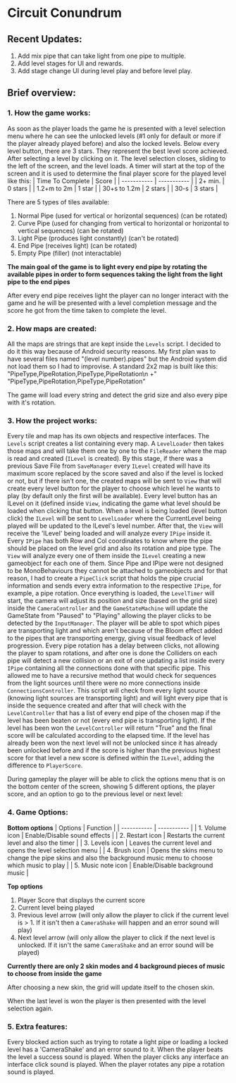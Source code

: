 # Circuit Conundrum

## Recent Updates:
1. Add mix pipe that can take light from one pipe to multiple.
2. Add level stages for UI and rewards.
3. Add stage change UI during level play and before level play.

## Brief overview:
### 1. How the game works:
As soon as the player loads the game he is presented with a level selection menu where he can see the unlocked levels (#1 only for default or more if the player already played before) and also the locked levels. Below every level button, there are 3 stars.
They represent the best level score achieved.
After selecting a level by clicking on it. The level selection closes, sliding to the left of the screen, and the level loads. A timer will start at the top of the screen and it is used to determine the final player score for the played level like this:
| Time To Complete      | Score |
| ----------- | ----------- |
| 2+ min.      | 0 stars       |
| 1.2+m to 2m   | 1 star        |
| 30+s to 1.2m   | 2 stars        |
| 30-s   | 3 stars        |

There are 5 types of tiles available:
1. Normal Pipe (used for vertical or horizontal sequences) (can be rotated)
2. Curve Pipe (used for changing from vertical to horizontal or horizontal to vertical sequences) (can be rotated)
3. Light Pipe (produces light constantly) (can't be rotated)
4. End Pipe (receives light) (can be rotated)
5. Empty Pipe (filler) (not interactable)

**The main goal of the game is to light every end pipe by rotating the available pipes in order to form sequences taking the light from the light pipe to the end pipes**

After every end pipe receives light the player can no longer interact with the game and he will be presented with a level completion message and the score he got from the time taken to complete the level.

### 2. How maps are created:
All the maps are strings that are kept inside the `Levels` script. I decided to do it this way because of Android security reasons. My first plan was to have several files named "(level number).pipes" but the Android system did not load them so I had to improvise.
A standard 2x2 map is built like this:
"PipeType,PipeRotation,PipeType,PipeRotation\n +"
"PipeType,PipeRotation,PipeType,PipeRotation"

The game will load every string and detect the grid size and also every pipe with it's rotation.

### 3. How the project works:
Every tile and map has its own objects and respective interfaces. The `Levels` script creates a list containing every map. A `LevelLoader` then takes those maps and will take them one by one to the `FileReader` where the map is read and created (`ILevel` is created). By this stage, if there was a previous Save File from `SaveManager` every `ILevel` created will have its maximum score replaced by the score saved and also if the level is locked or not, but if there isn't one, the created maps will be sent to `View` that will create every level button for the player to choose which level he wants to play (by default only the first will be available). Every level button has an ILevel on it (defined inside `View`, indicating the game what level should be loaded when clicking that button. When a level is being loaded (level button click) the `ILevel` will be sent to `LevelLoader` where the CurrentLevel being played will be updated to the ILevel's level number. After that, the `View` will receive the 'ILevel' being loaded and will analyze every `IPipe` inside it. Every `IPipe` has both Row and Col coordinates to know where the pipe should be placed on the level grid and also its rotation and pipe type. The `View` will analyze every one of them inside the `ILevel` creating a new gameobject for each one of them. Since Pipe and IPipe were not designed to be MonoBehaviours they cannot be attached to gameobjects and for that reason, I had to create a `PipeClick` script that holds the pipe crucial information and sends every extra information to the respective `IPipe`, for example, a pipe rotation. Once everything is loaded, the `LevelTimer` will start, the camera will adjust its position and size (based on the grid size) inside the `CameraController` and the `GameStateMachine` will update the GameState from "Paused" to "Playing" allowing the player clicks to be detected by the `InputManager`. The player will be able to spot which pipes are transporting light and which aren't because of the Bloom effect added to the pipes that are transporting energy, giving visual feedback of level progression. Every pipe rotation has a delay between clicks, not allowing the player to spam rotations, and after one is done the Colliders on each pipe will detect a new collision or an exit of one updating a list inside every `IPipe` containing all the connections done with that specific pipe. This allowed me to have a recursive method that would check for sequences from the light sources until there were no more connections inside `ConnectionsController`. This script will check from every light source (knowing light sources are transporting light) and will light every pipe that is inside the sequence created and after that will check with the `LevelController` that has a list of every end pipe of the chosen map if the level has been beaten or not (every end pipe is transporting light). If the level has been won the `LevelController` will return "True" and the final score will be calculated according to the elapsed time. If the level has already been won the next level will not be unlocked since it has already been unlocked before and if the score is higher than the previous highest score for that level a new score is defined within the `ILevel`, adding the difference to `PlayerScore`.

During gameplay the player will be able to click the options menu that is on the bottom center of the screen, showing 5 different options, the player score, and an option to go to the previous level or next level:
### 4. Game Options:
**Bottom options**
| Options      | Function |
| ----------- | ----------- |
| 1. Volume icon      | Enable/Disable sound effects       |
| 2. Restart icon   | Restarts the current level and also the timer        |
| 3. Levels icon   | Leaves the current level and opens the level selection menu        |
| 4. Brush icon   | Opens the skins menu to change the pipe skins and also the background music menu to choose which music to play        |
| 5. Music note icon   | Enable/Disable background music        |

**Top options**
1. Player Score that displays the current score
2. Current level being played
3. Previous level arrow (will only allow the player to click if the current level is > 1. If it isn't then a `CameraShake` will happen and an error sound will play)
4. Next level arrow (will only allow the player to click if the next level is unlocked. If it isn't the same `CameraShake` and an error sound will be played)

**Currently there are only 2 skin modes and 4 background pieces of music to choose from inside the game**

After choosing a new skin, the grid will update itself to the chosen skin.

When the last level is won the player is then presented with the level selection again.

### 5. Extra features:
Every blocked action such as trying to rotate a light pipe or loading a locked level has a 'CameraShake' and an error sound to it.
When the player beats the level a success sound is played.
When the player clicks any interface an interface click sound is played.
When the player rotates any pipe a rotation sound is played.
